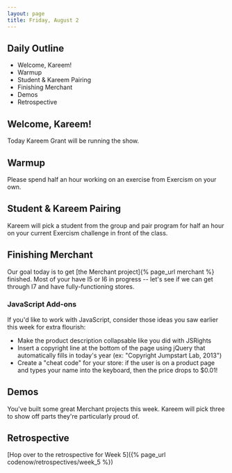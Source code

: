 ```yaml
---
layout: page
title: Friday, August 2
---
```


## Daily Outline

* Welcome, Kareem!
* Warmup
* Student & Kareem Pairing
* Finishing Merchant
* Demos
* Retrospective

## Welcome, Kareem!

Today Kareem Grant will be running the show.

## Warmup

Please spend half an hour working on an exercise from Exercism on your own.

## Student & Kareem Pairing

Kareem will pick a student from the group and pair program for half an hour on your current Exercism challenge in front of the class.

## Finishing Merchant

Our goal today is to get [the Merchant project]{% page_url merchant %} finished. Most of your have I5 or I6 in progress -- let's see if we can get through I7 and have fully-functioning stores.

### JavaScript Add-ons

If you'd like to work with JavaScript, consider those ideas you saw earlier this week for extra flourish:

* Make the product description collapsable like you did with JSRights
* Insert a copyright line at the bottom of the page using jQuery that automatically fills in today's year (ex: "Copyright Jumpstart Lab, 2013")
* Create a "cheat code" for your store: if the user is on a product page and types your name into the keyboard, then the price drops to $0.01!

## Demos

You've built some great Merchant projects this week. Kareem will pick three to show off parts they're particularly proud of.

## Retrospective

[Hop over to the retrospective for Week 5]({% page_url codenow/retrospectives/week_5 %})